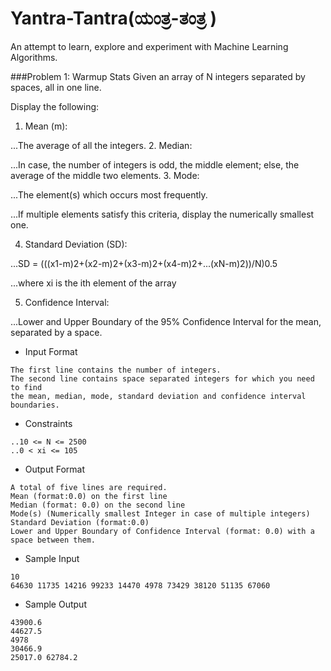 # Yantra-Tantra(ಯಂತ್ರ-ತಂತ್ರ )
An attempt to learn, explore and experiment with Machine Learning Algorithms. 

###Problem 1: Warmup Stats
Given an array of N integers separated by spaces, all in one line. 

Display the following: 

1. Mean (m):  

...The average of all the integers.
2. Median: 

...In case, the number of integers is odd, the middle element; else, the average of the middle two elements.
3. Mode: 

...The element(s) which occurs most frequently. 

...If multiple elements satisfy this criteria, display the numerically smallest one.

4. Standard Deviation (SD):  

...SD = (((x1-m)2+(x2-m)2+(x3-m)2+(x4-m)2+...(xN-m)2))/N)0.5

...where xi is the ith element of the array

5. Confidence Interval: 

...Lower and Upper Boundary of the 95% Confidence Interval for the mean, separated by a space.

* Input Format 
```
The first line contains the number of integers. 
The second line contains space separated integers for which you need to find 
the mean, median, mode, standard deviation and confidence interval boundaries.
```
* Constraints
```
..10 <= N <= 2500 
..0 < xi <= 105
```
* Output Format
```
A total of five lines are required.
Mean (format:0.0) on the first line
Median (format: 0.0) on the second line
Mode(s) (Numerically smallest Integer in case of multiple integers)
Standard Deviation (format:0.0) 
Lower and Upper Boundary of Confidence Interval (format: 0.0) with a space between them.
```
* Sample Input
```
10
64630 11735 14216 99233 14470 4978 73429 38120 51135 67060
```
* Sample Output
```
43900.6
44627.5
4978
30466.9
25017.0 62784.2
```
